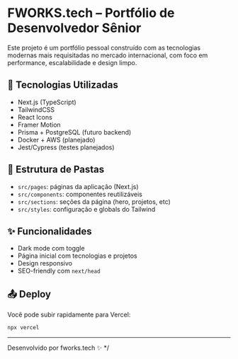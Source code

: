# FWORKS.tech – Portfólio de Desenvolvedor Sênior

Este projeto é um portfólio pessoal construído com as tecnologias modernas mais requisitadas no mercado internacional, com foco em performance, escalabilidade e design limpo.

## 🚀 Tecnologias Utilizadas

- Next.js (TypeScript)
- TailwindCSS
- React Icons
- Framer Motion
- Prisma + PostgreSQL (futuro backend)
- Docker + AWS (planejado)
- Jest/Cypress (testes planejados)

## 🧱 Estrutura de Pastas

- `src/pages`: páginas da aplicação (Next.js)
- `src/components`: componentes reutilizáveis
- `src/sections`: seções da página (hero, projetos, etc)
- `src/styles`: configuração e globals do Tailwind

## ✨ Funcionalidades

- Dark mode com toggle
- Página inicial com tecnologias e projetos
- Design responsivo
- SEO-friendly com `next/head`

## 📤 Deploy

Você pode subir rapidamente para Vercel:

```bash
npx vercel
```

---

Desenvolvido por fworks.tech ✨
\*/
